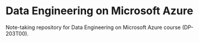 # Data Engineering on Microsoft Azure

Note-taking repository for Data Engineering on Microsoft Azure course (DP-203T00).
